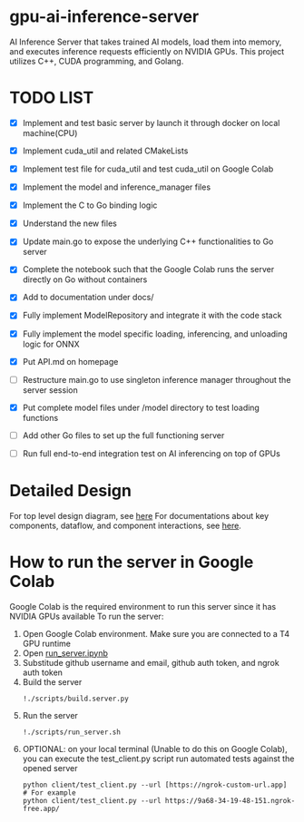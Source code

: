 # gpu-ai-inference-server
AI Inference Server that takes trained AI models, load them into memory, and executes inference requests efficiently on NVIDIA GPUs. This project utilizes C++, CUDA programming, and Golang.

# TODO LIST
- [x] Implement and test basic server by launch it through docker on local machine(CPU)
- [x] Implement cuda_util and related CMakeLists 
- [x] Implement test file for cuda_util and test cuda_util on Google Colab
- [x] Implement the model and inference_manager files
- [x] Implement the C to Go binding logic
- [x] Understand the new files
- [x] Update main.go to expose the underlying C++ functionalities to Go server
- [x] Complete the notebook such that the Google Colab runs the server directly on Go without containers
- [x] Add to documentation under docs/
- [x] Fully implement ModelRepository and integrate it with the code stack
- [x] Fully implement the model specific loading, inferencing, and unloading logic for ONNX
- [x] Put API.md on homepage
- [ ] Restructure main.go to use singleton inference manager throughout the server session 
- [x] Put complete model files under /model directory to test loading functions
- [ ] Add other Go files to set up the full functioning server
- [ ] Run full end-to-end integration test on AI inferencing on top of GPUs


# Detailed Design
For top level design diagram, see [here](./docs/design_diagram.md)
For documentations about key components, dataflow, and component interactions, see [here](./docs/design.md).

# How to run the server in Google Colab
Google Colab is the required environment to run this server since it has NVIDIA GPUs available
To run the server:
1. Open Google Colab environment. Make sure you are connected to a T4 GPU runtime
2. Open [run_server.ipynb](./docs/run_server.ipynb)
3. Substitude github username and email, github auth token, and ngrok auth token
4. Build the server
   ```
   !./scripts/build.server.py
   ```
5. Run the server
   ```
   !./scripts/run_server.sh
   ```
6. OPTIONAL: on your local terminal (Unable to do this on Google Colab), you can execute the test_client.py script run automated tests against the opened server
   ```
   python client/test_client.py --url [https://ngrok-custom-url.app]
   # For example
   python client/test_client.py --url https://9a68-34-19-48-151.ngrok-free.app/
   ```
